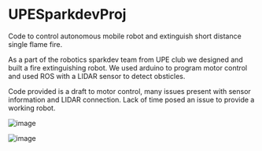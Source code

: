 # UPESparkdevProj
Code to control autonomous mobile robot and extinguish short distance single flame fire.  

As a part of the robotics sparkdev team from UPE club we designed and built a fire extinguishing robot. We used arduino to program motor control and used ROS with a LIDAR sensor to detect obsticles.  

Code provided is a draft to motor control, many issues present with sensor information and LIDAR connection.
Lack of time posed an issue to provide a working robot. 

![image](https://user-images.githubusercontent.com/115327300/194721380-44ba9928-ebd2-480e-9500-60a1a6a339da.png)

![image](https://user-images.githubusercontent.com/115327300/194722182-e55e9099-72a5-4856-ae55-60a037075d98.png)
 

